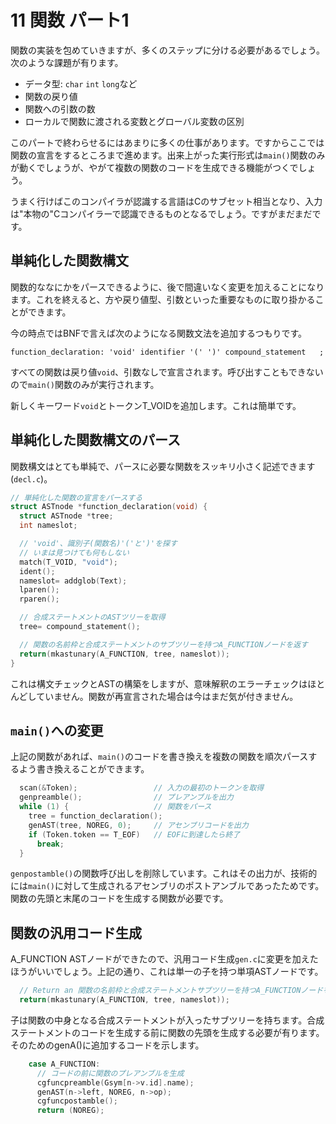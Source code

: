# 11 関数 パート1

関数の実装を包めていきますが、多くのステップに分ける必要があるでしょう。次のような課題が有ります。

- データ型: `char` `int` `long`など
- 関数の戻り値
- 関数への引数の数
- ローカルで関数に渡される変数とグローバル変数の区別

このパートで終わらせるにはあまりに多くの仕事があります。ですからここでは関数の宣言をするところまで進めます。出来上がった実行形式は`main()`関数のみが動くでしょうが、やがて複数の関数のコードを生成できる機能がつくでしょう。

うまく行けばこのコンパイラが認識する言語はCのサブセット相当となり、入力は"本物の"Cコンパイラーで認識できるものとなるでしょう。ですがまだまだです。

## 単純化した関数構文

関数的ななにかをパースできるように、後で間違いなく変更を加えることになります。これを終えると、方や戻り値型、引数といった重要なものに取り掛かることができます。

今の時点ではBNFで言えば次のようになる関数文法を追加するつもりです。

`function_declaration: 'void' identifier '(' ')' compound_statement   ;`

すべての関数は戻り値`void`、引数なしで宣言されます。呼び出すこともできないので`main()`関数のみが実行されます。

新しくキーワード`void`とトークンT_VOIDを追加します。これは簡単です。

## 単純化した関数構文のパース

関数構文はとても単純で、パースに必要な関数をスッキリ小さく記述できます(`decl.c`)。

```c
// 単純化した関数の宣言をパースする
struct ASTnode *function_declaration(void) {
  struct ASTnode *tree;
  int nameslot;

  // 'void'、識別子(関数名)'('と')'を探す
  // いまは見つけても何もしない
  match(T_VOID, "void");
  ident();
  nameslot= addglob(Text);
  lparen();
  rparen();

  // 合成ステートメントのASTツリーを取得
  tree= compound_statement();

  // 関数の名前枠と合成ステートメントのサブツリーを持つA_FUNCTIONノードを返す
  return(mkastunary(A_FUNCTION, tree, nameslot));
}
```

これは構文チェックとASTの構築をしますが、意味解釈のエラーチェックはほとんどしていません。関数が再宣言された場合は今はまだ気が付きません。

## `main()`への変更

上記の関数があれば、`main()`のコードを書き換えを複数の関数を順次パースするよう書き換えることができます。

```c
  scan(&Token);                 // 入力の最初のトークンを取得
  genpreamble();                // プレアンブルを出力
  while (1) {                   // 関数をパース
    tree = function_declaration();
    genAST(tree, NOREG, 0);     // アセンブリコードを出力
    if (Token.token == T_EOF)   // EOFに到達したら終了
      break;
  }
```

`genpostamble()`の関数呼び出しを削除しています。これはその出力が、技術的には`main()`に対して生成されるアセンブリのポストアンブルであったためです。関数の先頭と末尾のコードを生成する関数が必要です。

## 関数の汎用コード生成

A_FUNCTION ASTノードができたので、汎用コード生成`gen.c`に変更を加えたほうがいいでしょう。上記の通り、これは単一の子を持つ単項ASTノードです。

```c
  // Return an 関数の名前枠と合成ステートメントサブツリーを持つA_FUNCTIONノードを返す
  return(mkastunary(A_FUNCTION, tree, nameslot));
```

子は関数の中身となる合成ステートメントが入ったサブツリーを持ちます。合成ステートメントのコードを生成する前に関数の先頭を生成する必要が有ります。そのためのgenA()に追加するコードを示します。

```c
    case A_FUNCTION:
      // コードの前に関数のプレアンブルを生成
      cgfuncpreamble(Gsym[n->v.id].name);
      genAST(n->left, NOREG, n->op);
      cgfuncpostamble();
      return (NOREG);
```

